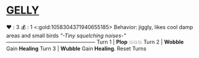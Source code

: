# [__**GELLY**__](<https://www.youtube.com/watch?v=lN9JsxrI4v8>)
❤️ : 3
💰 : 1 <:gold:1058304371940655185>
Behavior: jiggly, likes cool damp areas and small birds
*"-Tiny squelching noises-"*
—————————————————
Turn 1  | **Plop** 💥💥💥
Turn 2 | **Wobble** Gain __Healing__
Turn 3 | **Wubble** Gain __Healing__. Reset Turns

